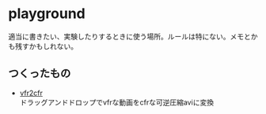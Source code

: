 # playground
適当に書きたい、実験したりするときに使う場所。ルールは特にない。メモとかも残すかもしれない。

## つくったもの
* [vfr2cfr](./batchfile/vfr2cfr.bat)  
ドラッグアンドドロップでvfrな動画をcfrな可逆圧縮aviに変換
